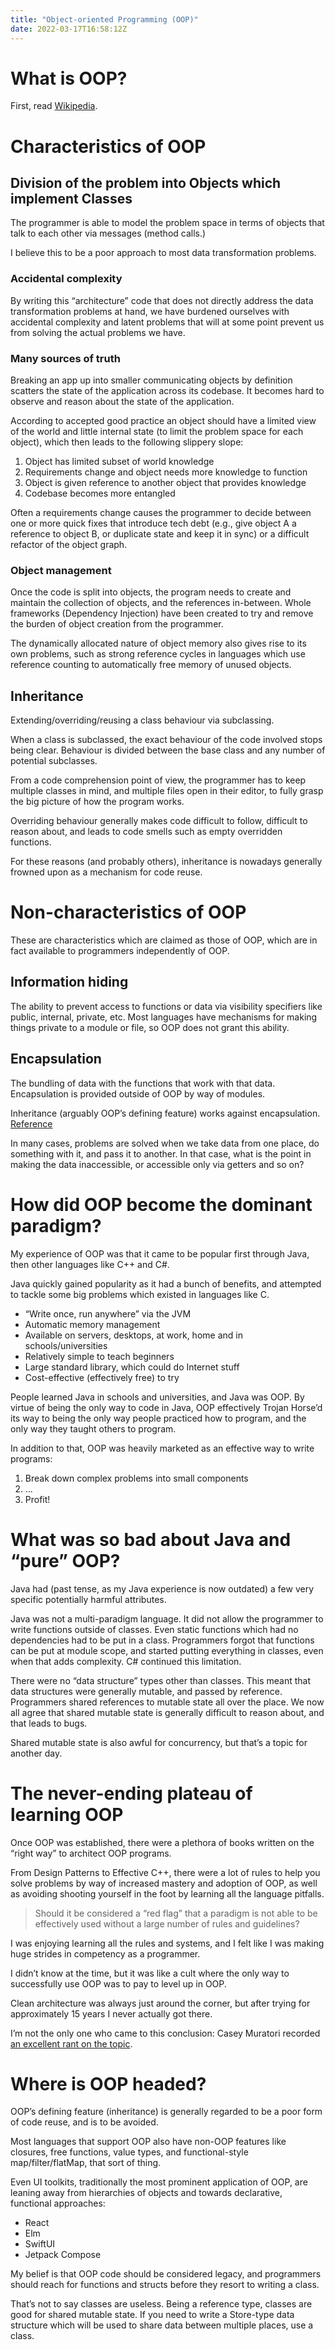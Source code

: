 ```yaml
---
title: "Object-oriented Programming (OOP)"
date: 2022-03-17T16:58:12Z
---
```


# What is OOP?

First, read [Wikipedia](https://en.wikipedia.org/wiki/Object-oriented_programming).

# Characteristics of OOP

## Division of the problem into Objects which implement Classes

The programmer is able to model the problem space in terms of objects that talk to each other via messages (method calls.)

I believe this to be a poor approach to most data transformation problems.

### Accidental complexity

By writing this “architecture” code that does not directly address the data transformation problems at hand, we have burdened ourselves with accidental complexity and latent problems that will at some point prevent us from solving the actual problems we have.

### Many sources of truth

Breaking an app up into smaller communicating objects by definition scatters the state of the application across its codebase. It becomes hard to observe and reason about the state of the application.

According to accepted good practice an object should have a limited view of the world and little internal state (to limit the problem space for each object), which then leads to the following slippery slope:

1. Object has limited subset of world knowledge
2. Requirements change and object needs more knowledge to function
3. Object is given reference to another object that provides knowledge
4. Codebase becomes more entangled

Often a requirements change causes the programmer to decide between one or more quick fixes that introduce tech debt (e.g., give object A a reference to object B, or duplicate state and keep it in sync) or a difficult refactor of the object graph.

### Object management

Once the code is split into objects, the program needs to create and maintain the collection of objects, and the references in-between. Whole frameworks (Dependency Injection) have been created to try and remove the burden of object creation from the programmer.

The dynamically allocated nature of object memory also gives rise to its own problems, such as strong reference cycles in languages which use reference counting to automatically free memory of unused objects.

## Inheritance

Extending/overriding/reusing a class behaviour via subclassing.

When a class is subclassed, the exact behaviour of the code involved stops being clear. Behaviour is divided between the base class and any number of potential subclasses.

From a code comprehension point of view, the programmer has to keep multiple classes in mind, and multiple files open in their editor, to fully grasp the big picture of how the program works.

Overriding behaviour generally makes code difficult to follow, difficult to reason about, and leads to code smells such as empty overridden functions.

For these reasons (and probably others), inheritance is nowadays generally frowned upon as a mechanism for code reuse.

# Non-characteristics of OOP

These are characteristics which are claimed as those of OOP, which are in fact available to programmers independently of OOP.

## Information hiding

The ability to prevent access to functions or data via visibility specifiers like public, internal, private, etc. Most languages have mechanisms for making things private to a module or file, so OOP does not grant this ability.

## Encapsulation

The bundling of data with the functions that work with that data. Encapsulation is provided outside of OOP by way of modules.

Inheritance (arguably OOP’s defining feature) works against encapsulation. [Reference](https://en.wikipedia.org/wiki/Encapsulation_(computer_programming)#Encapsulation_and_inheritance)

In many cases, problems are solved when we take data from one place, do something with it, and pass it to another. In that case, what is the point in making the data inaccessible, or accessible only via getters and so on?

# How did OOP become the dominant paradigm?

My experience of OOP was that it came to be popular first through Java, then other languages like C++ and C#.

Java quickly gained popularity as it had a bunch of benefits, and attempted to tackle some big problems which existed in languages like C.

* “Write once, run anywhere” via the JVM
* Automatic memory management
* Available on servers, desktops, at work, home and in schools/universities
* Relatively simple to teach beginners
* Large standard library, which could do Internet stuff
* Cost-effective (effectively free) to try

People learned Java in schools and universities, and Java was OOP. By virtue of being the only way to code in Java, OOP effectively Trojan Horse’d its way to being the only way people practiced how to program, and the only way they taught others to program.

In addition to that, OOP was heavily marketed as an effective way to write programs:

1. Break down complex problems into small components
2. ...
3. Profit!

# What was so bad about Java and “pure” OOP?

Java had (past tense, as my Java experience is now outdated) a few very specific potentially harmful attributes.

Java was not a multi-paradigm language. It did not allow the programmer to write functions outside of classes. Even static functions which had no dependencies had to be put in a class. Programmers forgot that functions can be put at module scope, and started putting everything in classes, even when that adds complexity. C# continued this limitation.

There were no “data structure” types other than classes. This meant that data structures were generally mutable, and passed by reference. Programmers shared references to mutable state all over the place. We now all agree that shared mutable state is generally difficult to reason about, and that leads to bugs.

Shared mutable state is also awful for concurrency, but that’s a topic for another day.

# The never-ending plateau of learning OOP

Once OOP was established, there were a plethora of books written on the “right way” to architect OOP programs.

From Design Patterns to Effective C++, there were a lot of rules to help you solve problems by way of increased mastery and adoption of OOP, as well as avoiding shooting yourself in the foot by learning all the language pitfalls.

> Should it be considered a “red flag” that a paradigm is not able to be effectively used without a large number of rules and guidelines?

I was enjoying learning all the rules and systems, and I felt like I was making huge strides in competency as a programmer.

I didn’t know at the time, but it was like a cult where the only way to successfully use OOP was to pay to level up in OOP.

Clean architecture was always just around the corner, but after trying for approximately 15 years I never actually got there.

I’m not the only one who came to this conclusion: Casey Muratori recorded [an excellent rant on the topic](https://www.youtube.com/watch?v=ZM1ZDaaEyMY).

# Where is OOP headed?

OOP’s defining feature (inheritance) is generally regarded to be a poor form of code reuse, and is to be avoided.

Most languages that support OOP also have non-OOP features like closures, free functions, value types, and functional-style map/filter/flatMap, that sort of thing.

Even UI toolkits, traditionally the most prominent application of OOP, are leaning away from hierarchies of objects and towards declarative, functional approaches:

* React
* Elm
* SwiftUI
* Jetpack Compose

My belief is that OOP code should be considered legacy, and programmers should reach for functions and structs before they resort to writing a class.

That’s not to say classes are useless. Being a reference type, classes are good for shared mutable state. If you need to write a Store-type data structure which will be used to share data between multiple places, use a class.
